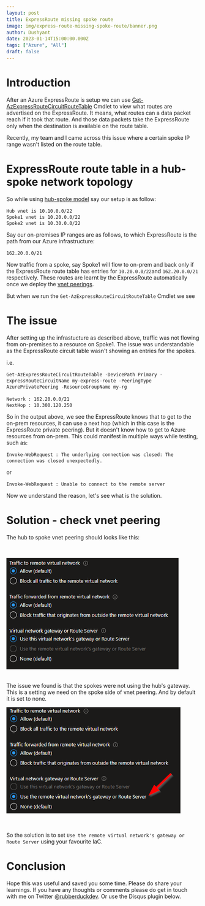 ```yaml
---
layout: post
title: ExpressRoute missing spoke route
image: img/express-route-missing-spoke-route/banner.png
author: Dushyant
date: 2023-01-14T15:00:00.000Z
tags: ["Azure", "All"]
draft: false
---
```

# Introduction
After an Azure ExpressRoute is setup we can use [Get-AzExpressRouteCircuitRouteTable](https://learn.microsoft.com/en-us/powershell/module/az.network/get-azexpressroutecircuitroutetable) Cmdlet to view what routes are advertised on the ExpressRoute. It means, what routes can a data packet reach if it took that route. And those data packets take the ExpressRoute only when the destination is available on the route table.

Recently, my team and I came across this issue where a certain spoke IP range wasn't listed on the route table.


# ExpressRoute route table in a hub-spoke network topology

So while using [hub-spoke model](https://docs.microsoft.com/en-us/azure/architecture/reference-architectures/hybrid-networking/hub-spoke?tabs=cli) say our setup is as follow:

```
Hub vnet is 10.10.0.0/22
Spoke1 vnet is 10.20.0.0/22
Spoke2 vnet is 10.30.0.0/22
```

Say our on-premises IP ranges are as follows, to which ExpressRoute is the path from our Azure infrastructure:
```
162.20.0.0/21
```

Now traffic from a spoke, say Spoke1 will flow to on-prem and back only if the ExpressRoute route table has entries for `10.20.0.0/22`and `162.20.0.0/21` respectively. These routes are learnt by the ExpressRoute automatically once we deploy the [vnet peerings](https://learn.microsoft.com/en-us/azure/virtual-network/virtual-network-peering-overview).

But when we run the `Get-AzExpressRouteCircuitRouteTable` Cmdlet we see

# The issue

After setting up the infrastucture as described above, traffic was not flowing from on-premises to a resource on Spoke1. The issue was understandable as the ExpressRoute circuit table wasn't showing an entries for the spokes.

i.e.

```
Get-AzExpressRouteCircuitRouteTable -DevicePath Primary -ExpressRouteCircuitName my-express-route -PeeringType AzurePrivatePeering -ResourceGroupName my-rg

Network : 162.20.0.0/21
NextHop : 10.300.120.250

```

So in the output above, we see the ExpressRoute knows that to get to the on-prem resources, it can use a next hop (which in this case is the ExpressRoute private peering). But it doesn't know how to get to Azure resources from on-prem. This could manifest in multiple ways while testing, such as:

```
Invoke-WebRequest : The underlying connection was closed: The connection was closed unexpectedly.
```

or

```
Invoke-WebRequest : Unable to connect to the remote server
```

Now we understand the reason, let's see what is the solution.

# Solution - check vnet peering

The hub to spoke vnet peering should looks like this:

<br/>

![hub to spoke vnet peering](./img/express-route-missing-spoke-route/hub-spoke-peering.png)

<br/>
The issue we found is that the spokes were not using the hub's gateway. This is a setting we need on the spoke side of vnet peering. And by default it is set to none.

<br/>

![spoke to hub vnet peering](./img/express-route-missing-spoke-route/spoke-hub-peering.png)

<br/>

So the solution is to set `Use the remote virtual network's gateway or Route Server` using your favourite IaC.

# Conclusion
Hope this was useful and saved you some time. Please do share your learnings. If you have any thoughts or comments please do get in touch with me on Twitter [@rubberduckdev](https://twitter.com/rubberduckdev). Or use the Disqus plugin below.